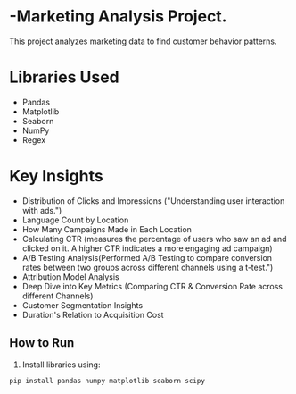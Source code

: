 # -Marketing Analysis Project.

This project analyzes marketing data to find customer behavior patterns.

# Libraries Used
- Pandas
- Matplotlib
- Seaborn
- NumPy
- Regex



# Key Insights
- Distribution of Clicks and Impressions  ("Understanding user interaction with ads.")
- Language Count by Location 
- How Many Campaigns Made in Each Location
- Calculating CTR (measures the percentage of users who saw an ad and clicked on it. A higher CTR indicates a more engaging ad campaign)
- A/B Testing Analysis(Performed A/B Testing to compare conversion rates between two groups across different channels using a t-test.")
- Attribution Model Analysis
- Deep Dive into Key Metrics (Comparing CTR & Conversion Rate across different Channels)
- Customer Segmentation Insights 
- Duration's Relation to Acquisition Cost




## How to Run
1. Install libraries using:
```bash
pip install pandas numpy matplotlib seaborn scipy

